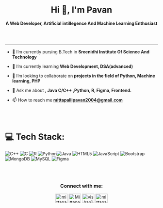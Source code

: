 <h1 align="center"> Hi 👋, I'm Pavan </h1> 
<div align="center">
<b>A Web Developer, Artificial intillegence And Machine Learning Enthusiast</b>
</div>

<br></br>

***

- 🔭 I’m currently pursing B.Tech in **Sreenidhi Institute Of Science And Technology**

- 🌱 I’m currently learning **Web Development, DSA(advanced)**

- 👯 I’m looking to collaborate on **projects in the field of Python, Machine learning, PHP**

- 💬 Ask me about **, Java C/C++ ,Python, R, Figma, Frontend.**

- 📫 How to reach me **mittapallipavan2004@gmail.com**


<br></br>
# 💻 Tech Stack:
![C++](https://img.shields.io/badge/c++-%2300599C.svg?style=for-the-badge&logo=c%2B%2B&logoColor=white) ![C](https://img.shields.io/badge/c-%2300599C.svg?style=for-the-badge&logo=c&logoColor=white) ![R](https://img.shields.io/badge/r-%23276DC3.svg?style=for-the-badge&logo=r&logoColor=white) ![Python](https://img.shields.io/badge/python-3670A0?style=for-the-badge&logo=python&logoColor=ffdd54)![Java](https://img.shields.io/badge/java-%23ED8B00.svg?style=for-the-badge&logo=java&logoColor=white) ![HTML5](https://img.shields.io/badge/html5-%23E34F26.svg?style=for-the-badge&logo=html5&logoColor=white) ![JavaScript](https://img.shields.io/badge/javascript-%23323330.svg?style=for-the-badge&logo=javascript&logoColor=%23F7DF1E)  ![Bootstrap](https://img.shields.io/badge/bootstrap-%23563D7C.svg?style=for-the-badge&logo=bootstrap&logoColor=white) ![MongoDB](https://img.shields.io/badge/MongoDB-%234ea94b.svg?style=for-the-badge&logo=mongodb&logoColor=white) ![MySQL](https://img.shields.io/badge/mysql-%2300f.svg?style=for-the-badge&logo=mysql&logoColor=white)	![Figma](https://img.shields.io/badge/figma-%23F24E1E.svg?style=for-the-badge&logo=figma&logoColor=white) 

<br></br>
<h3 align="center">Connect with me:</h3>
<p align="center">
<a href="https://devpost.com/mittapallipavan2004" target="blank"><img align="center" src="https://dev-to-uploads.s3.amazonaws.com/uploads/logos/resized_logo_UQww2soKuUsjaOGNB38o.png" alt="mittapallipavan2004" height="30" width="40" /></a>
<a href="https://twitter.com/Mittapalli_Pa1" target="blank"><img align="center" src="https://about.twitter.com/content/dam/about-twitter/en/brand-toolkit/brand-download-img-1.jpg.twimg.1920.jpg" alt="Mittapalli_Pa1" height="30" width="40" /></a>
<a href="https://www.linkedin.com/in/mittapalli-pavan-880238222/" target="blank"><img align="center" src="https://cdn-icons-png.flaticon.com/512/174/174857.png" alt="vishan1" height="30" width="40" /></a>
<a href="https://www.hackerrank.com/mittapallipavan1" target="blank"><img align="center" src="https://upload.wikimedia.org/wikipedia/commons/thumb/4/40/HackerRank_Icon-1000px.png/800px-HackerRank_Icon-1000px.png" alt="mittapallipavan1" height="30" width="40" /></a>
